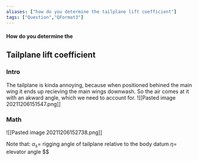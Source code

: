 ```yaml
---
aliases: ["how do you determine the tailplane lift coefficient"]
tags: ["Question","QFormat3"]
---
```


#### How do you determine the
## Tailplane lift coefficient
### Intro
The tailplane is kinda annoying, because when positioned behined the main wing it ends up recieving the main wings downwash. So the air comes at it with an akward angle, which we need to account for.
![[Pasted image 20211206151547.png]]

### Math
![[Pasted image 20211206152738.png]]

Note that:
$\alpha_s=$ rigging angle of tailplane relative to the body datum
$\eta=$ elevator angle
$$
